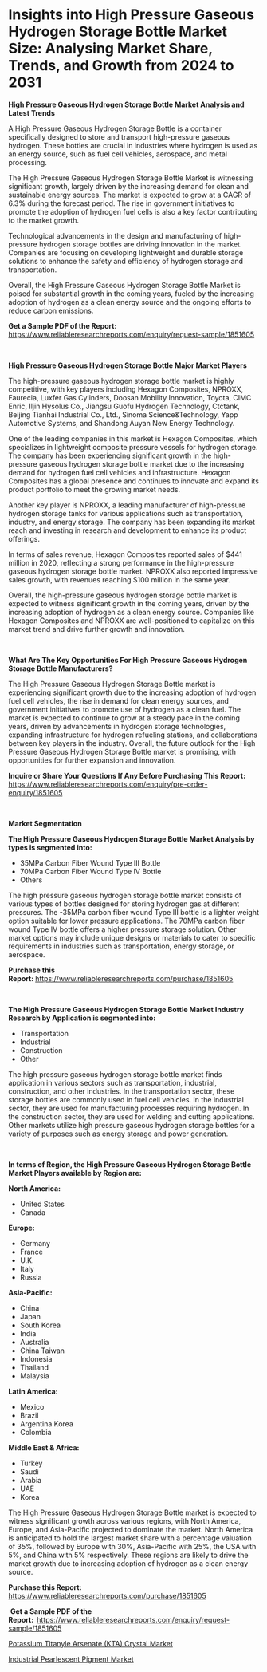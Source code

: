 <p><h1>Insights into High Pressure Gaseous Hydrogen Storage Bottle Market Size: Analysing Market Share, Trends, and Growth from 2024 to 2031</h1></p><p><strong>High Pressure Gaseous Hydrogen Storage Bottle Market Analysis and Latest Trends</strong></p>
<p><p>A High Pressure Gaseous Hydrogen Storage Bottle is a container specifically designed to store and transport high-pressure gaseous hydrogen. These bottles are crucial in industries where hydrogen is used as an energy source, such as fuel cell vehicles, aerospace, and metal processing.</p><p>The High Pressure Gaseous Hydrogen Storage Bottle Market is witnessing significant growth, largely driven by the increasing demand for clean and sustainable energy sources. The market is expected to grow at a CAGR of 6.3% during the forecast period. The rise in government initiatives to promote the adoption of hydrogen fuel cells is also a key factor contributing to the market growth.</p><p>Technological advancements in the design and manufacturing of high-pressure hydrogen storage bottles are driving innovation in the market. Companies are focusing on developing lightweight and durable storage solutions to enhance the safety and efficiency of hydrogen storage and transportation.</p><p>Overall, the High Pressure Gaseous Hydrogen Storage Bottle Market is poised for substantial growth in the coming years, fueled by the increasing adoption of hydrogen as a clean energy source and the ongoing efforts to reduce carbon emissions.</p></p>
<p><strong>Get a Sample PDF of the Report:&nbsp;</strong> <a href="https://www.reliableresearchreports.com/enquiry/request-sample/1851605">https://www.reliableresearchreports.com/enquiry/request-sample/1851605</a></p>
<p>&nbsp;</p>
<p><strong>High Pressure Gaseous Hydrogen Storage Bottle Major Market Players</strong></p>
<p><p>The high-pressure gaseous hydrogen storage bottle market is highly competitive, with key players including Hexagon Composites, NPROXX, Faurecia, Luxfer Gas Cylinders, Doosan Mobility Innovation, Toyota, CIMC Enric, Iljin Hysolus Co., Jiangsu Guofu Hydrogen Technology, Ctctank, Beijing Tianhai Industrial Co., Ltd., Sinoma Science&Technology, Yapp Automotive Systems, and Shandong Auyan New Energy Technology.</p><p>One of the leading companies in this market is Hexagon Composites, which specializes in lightweight composite pressure vessels for hydrogen storage. The company has been experiencing significant growth in the high-pressure gaseous hydrogen storage bottle market due to the increasing demand for hydrogen fuel cell vehicles and infrastructure. Hexagon Composites has a global presence and continues to innovate and expand its product portfolio to meet the growing market needs.</p><p>Another key player is NPROXX, a leading manufacturer of high-pressure hydrogen storage tanks for various applications such as transportation, industry, and energy storage. The company has been expanding its market reach and investing in research and development to enhance its product offerings.</p><p>In terms of sales revenue, Hexagon Composites reported sales of $441 million in 2020, reflecting a strong performance in the high-pressure gaseous hydrogen storage bottle market. NPROXX also reported impressive sales growth, with revenues reaching $100 million in the same year.</p><p>Overall, the high-pressure gaseous hydrogen storage bottle market is expected to witness significant growth in the coming years, driven by the increasing adoption of hydrogen as a clean energy source. Companies like Hexagon Composites and NPROXX are well-positioned to capitalize on this market trend and drive further growth and innovation.</p></p>
<p>&nbsp;</p>
<p><strong>What Are The Key Opportunities For High Pressure Gaseous Hydrogen Storage Bottle Manufacturers?</strong></p>
<p><p>The High Pressure Gaseous Hydrogen Storage Bottle market is experiencing significant growth due to the increasing adoption of hydrogen fuel cell vehicles, the rise in demand for clean energy sources, and government initiatives to promote use of hydrogen as a clean fuel. The market is expected to continue to grow at a steady pace in the coming years, driven by advancements in hydrogen storage technologies, expanding infrastructure for hydrogen refueling stations, and collaborations between key players in the industry. Overall, the future outlook for the High Pressure Gaseous Hydrogen Storage Bottle market is promising, with opportunities for further expansion and innovation.</p></p>
<p><strong>Inquire or Share Your Questions If Any Before Purchasing This Report:</strong> <a href="https://www.reliableresearchreports.com/enquiry/pre-order-enquiry/1851605">https://www.reliableresearchreports.com/enquiry/pre-order-enquiry/1851605</a></p>
<p>&nbsp;</p>
<p><strong>Market Segmentation</strong></p>
<p><strong>The High Pressure Gaseous Hydrogen Storage Bottle Market Analysis by types is segmented into:</strong></p>
<p><ul><li>35MPa Carbon Fiber Wound Type III Bottle</li><li>70MPa Carbon Fiber Wound Type IV Bottle</li><li>Others</li></ul></p>
<p><p>The high pressure gaseous hydrogen storage bottle market consists of various types of bottles designed for storing hydrogen gas at different pressures. The -35MPa carbon fiber wound Type III bottle is a lighter weight option suitable for lower pressure applications. The 70MPa carbon fiber wound Type IV bottle offers a higher pressure storage solution. Other market options may include unique designs or materials to cater to specific requirements in industries such as transportation, energy storage, or aerospace.</p></p>
<p><strong>Purchase this Report:&nbsp;</strong><a href="https://www.reliableresearchreports.com/purchase/1851605">https://www.reliableresearchreports.com/purchase/1851605</a></p>
<p>&nbsp;</p>
<p><strong>The High Pressure Gaseous Hydrogen Storage Bottle Market Industry Research by Application is segmented into:</strong></p>
<p><ul><li>Transportation</li><li>Industrial</li><li>Construction</li><li>Other</li></ul></p>
<p><p>The high pressure gaseous hydrogen storage bottle market finds application in various sectors such as transportation, industrial, construction, and other industries. In the transportation sector, these storage bottles are commonly used in fuel cell vehicles. In the industrial sector, they are used for manufacturing processes requiring hydrogen. In the construction sector, they are used for welding and cutting applications. Other markets utilize high pressure gaseous hydrogen storage bottles for a variety of purposes such as energy storage and power generation.</p></p>
<p>&nbsp;</p>
<p><strong>In terms of Region, the High Pressure Gaseous Hydrogen Storage Bottle Market Players available by Region are:</strong></p>
<p>
    <p> <strong> North America: </strong>
        <ul>
            <li>United States</li>
            <li>Canada</li>
        </ul>
        </p> 
    <p> <strong> Europe: </strong>
        <ul>
            <li>Germany</li>
            <li>France</li>
            <li>U.K.</li>
            <li>Italy</li>
            <li>Russia</li>
        </ul>
        </p> 
    <p> <strong> Asia-Pacific: </strong>
        <ul>
            <li>China</li>
            <li>Japan</li>
            <li>South Korea</li>
            <li>India</li>
            <li>Australia</li>
            <li>China Taiwan</li>
            <li>Indonesia</li>
            <li>Thailand</li>
            <li>Malaysia</li>
        </ul>
        </p> 
    <p> <strong> Latin America: </strong>
        <ul>
            <li>Mexico</li>
            <li>Brazil</li>
            <li>Argentina Korea</li>
            <li>Colombia</li>
        </ul>
        </p> 
    <p> <strong> Middle East & Africa: </strong>
        <ul>
            <li>Turkey</li>
            <li>Saudi</li>
            <li>Arabia</li>
            <li>UAE</li>
            <li>Korea</li>
        </ul>
    </p>
    </p>
<p><p>The High Pressure Gaseous Hydrogen Storage Bottle market is expected to witness significant growth across various regions, with North America, Europe, and Asia-Pacific projected to dominate the market. North America is anticipated to hold the largest market share with a percentage valuation of 35%, followed by Europe with 30%, Asia-Pacific with 25%, the USA with 5%, and China with 5% respectively. These regions are likely to drive the market growth due to increasing adoption of hydrogen as a clean energy source.</p></p>
<p><strong>Purchase this Report: </strong><a href="https://www.reliableresearchreports.com/purchase/1851605">https://www.reliableresearchreports.com/purchase/1851605</a></p>
<p>&nbsp;<strong>Get a Sample PDF of the Report:&nbsp;&nbsp;</strong><a href="https://www.reliableresearchreports.com/enquiry/request-sample/1851605">https://www.reliableresearchreports.com/enquiry/request-sample/1851605</a></p>
<p><strong></strong></p>
<p><p><a href="https://issuu.com/reportprime-2/docs/potassium-titanyle-arsenate-kta-crystal-market-siz">Potassium Titanyle Arsenate (KTA) Crystal Market</a></p><p><a href="https://issuu.com/reportprime-2/docs/industrial-pearlescent-pigment-market-size-2030.pp">Industrial Pearlescent Pigment Market</a></p></p>
